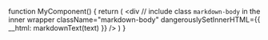 function MyComponent() {
  return (
    <div
      // include class `markdown-body` in the inner wrapper
      className="markdown-body"
      dangerouslySetInnerHTML={{ __html: markdownText(text) }}
    />
  )
}